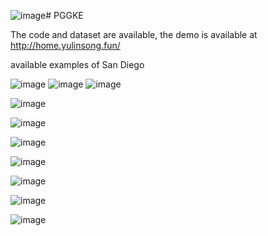 ![image](https://github.com/user-attachments/assets/1e6d809d-23a7-4bfd-be52-ed5718e96afb)# PGGKE

The code and dataset are available, the demo is available at http://home.yulinsong.fun/

available examples of San Diego

![image](https://github.com/user-attachments/assets/df018803-69c9-458f-96f9-c79ff7ba1c5f)
![image](https://github.com/user-attachments/assets/78398f14-ed7c-4ecd-848a-aa3d284dcedc)
![image](https://github.com/user-attachments/assets/8388813a-47d4-4e5a-9ea5-af5ec5932441)

![image](https://github.com/user-attachments/assets/5c749ae0-9196-49f6-9f6a-99c9f23a3c6b)

![image](https://github.com/user-attachments/assets/284715ac-655a-4824-a5bf-40041b0c73ae)

![image](https://github.com/user-attachments/assets/a9be5c8b-dd01-48f1-ac26-c4c7dca62b68)

![image](https://github.com/user-attachments/assets/cabfd25f-c09b-49e3-b98e-0709808f3300)

![image](https://github.com/user-attachments/assets/0d5521cd-e2c3-4f81-be4a-7034d2cbd005)

![image](https://github.com/user-attachments/assets/d7f6ba6e-537b-4e55-b6bc-5c3b9b49530c)

![image](https://github.com/user-attachments/assets/22eb98e4-0615-4db9-be0e-ca5a354dba93)



